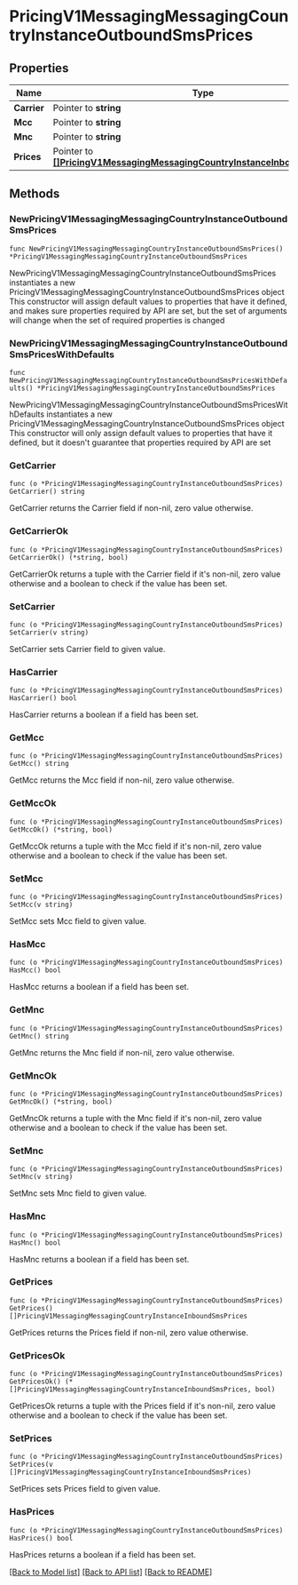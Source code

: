 # PricingV1MessagingMessagingCountryInstanceOutboundSmsPrices

## Properties

Name | Type | Description | Notes
------------ | ------------- | ------------- | -------------
**Carrier** | Pointer to **string** |  | [optional] 
**Mcc** | Pointer to **string** |  | [optional] 
**Mnc** | Pointer to **string** |  | [optional] 
**Prices** | Pointer to [**[]PricingV1MessagingMessagingCountryInstanceInboundSmsPrices**](PricingV1MessagingMessagingCountryInstanceInboundSmsPrices.md) |  | [optional] 

## Methods

### NewPricingV1MessagingMessagingCountryInstanceOutboundSmsPrices

`func NewPricingV1MessagingMessagingCountryInstanceOutboundSmsPrices() *PricingV1MessagingMessagingCountryInstanceOutboundSmsPrices`

NewPricingV1MessagingMessagingCountryInstanceOutboundSmsPrices instantiates a new PricingV1MessagingMessagingCountryInstanceOutboundSmsPrices object
This constructor will assign default values to properties that have it defined,
and makes sure properties required by API are set, but the set of arguments
will change when the set of required properties is changed

### NewPricingV1MessagingMessagingCountryInstanceOutboundSmsPricesWithDefaults

`func NewPricingV1MessagingMessagingCountryInstanceOutboundSmsPricesWithDefaults() *PricingV1MessagingMessagingCountryInstanceOutboundSmsPrices`

NewPricingV1MessagingMessagingCountryInstanceOutboundSmsPricesWithDefaults instantiates a new PricingV1MessagingMessagingCountryInstanceOutboundSmsPrices object
This constructor will only assign default values to properties that have it defined,
but it doesn't guarantee that properties required by API are set

### GetCarrier

`func (o *PricingV1MessagingMessagingCountryInstanceOutboundSmsPrices) GetCarrier() string`

GetCarrier returns the Carrier field if non-nil, zero value otherwise.

### GetCarrierOk

`func (o *PricingV1MessagingMessagingCountryInstanceOutboundSmsPrices) GetCarrierOk() (*string, bool)`

GetCarrierOk returns a tuple with the Carrier field if it's non-nil, zero value otherwise
and a boolean to check if the value has been set.

### SetCarrier

`func (o *PricingV1MessagingMessagingCountryInstanceOutboundSmsPrices) SetCarrier(v string)`

SetCarrier sets Carrier field to given value.

### HasCarrier

`func (o *PricingV1MessagingMessagingCountryInstanceOutboundSmsPrices) HasCarrier() bool`

HasCarrier returns a boolean if a field has been set.

### GetMcc

`func (o *PricingV1MessagingMessagingCountryInstanceOutboundSmsPrices) GetMcc() string`

GetMcc returns the Mcc field if non-nil, zero value otherwise.

### GetMccOk

`func (o *PricingV1MessagingMessagingCountryInstanceOutboundSmsPrices) GetMccOk() (*string, bool)`

GetMccOk returns a tuple with the Mcc field if it's non-nil, zero value otherwise
and a boolean to check if the value has been set.

### SetMcc

`func (o *PricingV1MessagingMessagingCountryInstanceOutboundSmsPrices) SetMcc(v string)`

SetMcc sets Mcc field to given value.

### HasMcc

`func (o *PricingV1MessagingMessagingCountryInstanceOutboundSmsPrices) HasMcc() bool`

HasMcc returns a boolean if a field has been set.

### GetMnc

`func (o *PricingV1MessagingMessagingCountryInstanceOutboundSmsPrices) GetMnc() string`

GetMnc returns the Mnc field if non-nil, zero value otherwise.

### GetMncOk

`func (o *PricingV1MessagingMessagingCountryInstanceOutboundSmsPrices) GetMncOk() (*string, bool)`

GetMncOk returns a tuple with the Mnc field if it's non-nil, zero value otherwise
and a boolean to check if the value has been set.

### SetMnc

`func (o *PricingV1MessagingMessagingCountryInstanceOutboundSmsPrices) SetMnc(v string)`

SetMnc sets Mnc field to given value.

### HasMnc

`func (o *PricingV1MessagingMessagingCountryInstanceOutboundSmsPrices) HasMnc() bool`

HasMnc returns a boolean if a field has been set.

### GetPrices

`func (o *PricingV1MessagingMessagingCountryInstanceOutboundSmsPrices) GetPrices() []PricingV1MessagingMessagingCountryInstanceInboundSmsPrices`

GetPrices returns the Prices field if non-nil, zero value otherwise.

### GetPricesOk

`func (o *PricingV1MessagingMessagingCountryInstanceOutboundSmsPrices) GetPricesOk() (*[]PricingV1MessagingMessagingCountryInstanceInboundSmsPrices, bool)`

GetPricesOk returns a tuple with the Prices field if it's non-nil, zero value otherwise
and a boolean to check if the value has been set.

### SetPrices

`func (o *PricingV1MessagingMessagingCountryInstanceOutboundSmsPrices) SetPrices(v []PricingV1MessagingMessagingCountryInstanceInboundSmsPrices)`

SetPrices sets Prices field to given value.

### HasPrices

`func (o *PricingV1MessagingMessagingCountryInstanceOutboundSmsPrices) HasPrices() bool`

HasPrices returns a boolean if a field has been set.


[[Back to Model list]](../README.md#documentation-for-models) [[Back to API list]](../README.md#documentation-for-api-endpoints) [[Back to README]](../README.md)


